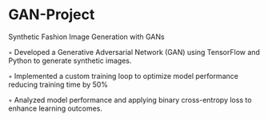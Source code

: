 # GAN-Project
 Synthetic Fashion Image Generation with GANs
 
 ◦ Developed a Generative Adversarial Network (GAN) using TensorFlow and Python to generate synthetic images.
 
 ◦ Implemented a custom training loop to optimize model performance reducing training time by 50%

 ◦ Analyzed model performance and applying binary cross-entropy loss to enhance learning outcomes.
